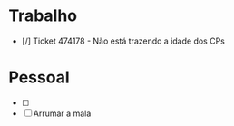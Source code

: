 
# Trabalho

- [/] Ticket 474178 - Não está trazendo a idade dos CPs

# Pessoal

- [ ] 
- [ ] Arrumar a mala
